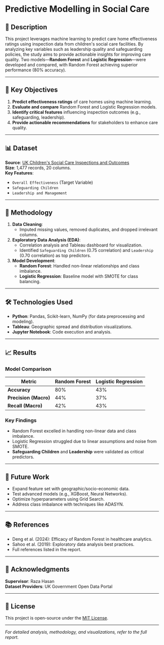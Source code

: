 # Predictive Modelling in Social Care

## 📝 Description  
This project leverages machine learning to predict care home effectiveness ratings using inspection data from children's social care facilities. By analyzing key variables such as leadership quality and safeguarding policies, the study aims to provide actionable insights for improving care quality. Two models—**Random Forest** and **Logistic Regression**—were developed and compared, with Random Forest achieving superior performance (80% accuracy).

---

## 🎯 Key Objectives  
1. **Predict effectiveness ratings** of care homes using machine learning.  
2. **Evaluate and compare** Random Forest and Logistic Regression models.  
3. **Identify critical features** influencing inspection outcomes (e.g., safeguarding, leadership).  
4. **Provide actionable recommendations** for stakeholders to enhance care quality.

---

## 📊 Dataset  
**Source**: [UK Children's Social Care Inspections and Outcomes](https://www.data.gov.uk/dataset/a2bd53f4-48b9-47b3-b994-1d8a380947c9/children-s-social-care-inspections-and-outcomes)  
**Size**: 1,477 records, 20 columns.  
**Key Features**:  
- `Overall Effectiveness` (Target Variable)  
- `Safeguarding Children`  
- `Leadership and Management`  

---

## 🔧 Methodology  
1. **Data Cleaning**:  
   - Imputed missing values, removed duplicates, and dropped irrelevant columns.  
2. **Exploratory Data Analysis (EDA)**:  
   - Correlation analysis and Tableau dashboard for visualization.  
   - Identified `Safeguarding Children` (0.75 correlation) and `Leadership` (0.70 correlation) as top predictors.  
3. **Model Development**:  
   - **Random Forest**: Handled non-linear relationships and class imbalance.  
   - **Logistic Regression**: Baseline model with SMOTE for class balancing.  

---

## 🛠 Technologies Used  
- **Python**: Pandas, Scikit-learn, NumPy (for data preprocessing and modeling).  
- **Tableau**: Geographic spread and distribution visualizations.  
- **Jupyter Notebook**: Code execution and analysis.  

---

## 📈 Results  
### Model Comparison  
| Metric               | Random Forest | Logistic Regression |  
|----------------------|---------------|---------------------|  
| **Accuracy**         | 80%           | 43%                 |  
| **Precision (Macro)**| 44%           | 37%                 |  
| **Recall (Macro)**   | 42%           | 43%                 |  

### Key Findings  
- Random Forest excelled in handling non-linear data and class imbalance.  
- Logistic Regression struggled due to linear assumptions and noise from SMOTE.  
- **Safeguarding Children** and **Leadership** were validated as critical predictors.  

---

## 🚀 Future Work  
- Expand feature set with geographic/socio-economic data.  
- Test advanced models (e.g., XGBoost, Neural Networks).  
- Optimize hyperparameters using Grid Search.  
- Address class imbalance with techniques like ADASYN.  

---

## 📚 References  
- Deng et al. (2024): Efficacy of Random Forest in healthcare analytics.  
- Sahoo et al. (2019): Exploratory data analysis best practices.  
- Full references listed in the report.  

---

## 🙏 Acknowledgments  
**Supervisor**: Raza Hasan  
**Dataset Providers**: UK Government Open Data Portal  

---

## 📜 License  
This project is open-source under the [MIT License](LICENSE).  

---

*For detailed analysis, methodology, and visualizations, refer to the full report.*  
